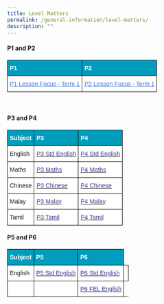 ```yaml
---
title: Level Matters
permalink: /general-information/level-matters/
description: ""
---
```

#### P1 and P2

<style type="text/css">
.tg  {border-collapse:collapse;border-spacing:0;}
.tg td{border-color:black;border-style:solid;border-width:1px;font-family:Arial, sans-serif;font-size:14px;
  overflow:hidden;padding:10px 5px;word-break:normal;}
.tg th{border-color:black;border-style:solid;border-width:1px;font-family:Arial, sans-serif;font-size:14px;
  font-weight:normal;overflow:hidden;padding:10px 5px;word-break:normal;}
.tg .tg-268o{background-color:#009DBD;color:#FFF;font-weight:bold;text-align:left;vertical-align:top}
.tg .tg-wjv8{background-color:#FFF;color:#4372D6;text-align:left;text-decoration:underline;vertical-align:top}
</style>
<table class="tg">
<thead>
  <tr>
    <th class="tg-268o"><span style="color:#FFF">P1</span></th>
    <th class="tg-268o"><span style="color:#FFF">P2</span></th>
  </tr>
</thead>
<tbody>
  <tr>
    <td class="tg-wjv8"><a href="https://ogp-admiraltypri-staging.netlify.app/files/P1%20Lesson%20Focus%20Term%201%202023.pdf"><span style="font-weight:inherit;font-style:inherit;text-decoration:underline;color:#4372D6">P1 Lesson Focus - Term 1</span></a></td>
    <td class="tg-wjv8"><a href="https://ogp-admiraltypri-staging.netlify.app/files/P2%20Lesson%20Focus%20Term%201%202023.Ppdf"><span style="font-weight:inherit;font-style:inherit;text-decoration:underline;color:#4372D6">P2 Lesson Focus - Term 1</span></a></td>
  </tr>
</tbody>
</table>

<br>

<style type="text/css">
.tg  {border-collapse:collapse;border-spacing:0;}
.tg td{border-color:black;border-style:solid;border-width:1px;font-family:Arial, sans-serif;font-size:14px;
  overflow:hidden;padding:10px 5px;word-break:normal;}
.tg th{border-color:black;border-style:solid;border-width:1px;font-family:Arial, sans-serif;font-size:14px;
  font-weight:normal;overflow:hidden;padding:10px 5px;word-break:normal;}
.tg .tg-268o{background-color:#009DBD;color:#FFF;font-weight:bold;text-align:left;vertical-align:top}
.tg .tg-0lax{text-align:left;vertical-align:top}
.tg .tg-zr06{background-color:#FFF;text-align:left;vertical-align:middle}
.tg .tg-wmsy{background-color:#FFF;color:#383E8E;text-align:left;vertical-align:top}
</style>

#### P3 and P4
<table class="tg">
<thead>
  <tr>
    <th class="tg-268o"><span style="color:#FFF">Subject</span></th>
		 <th class="tg-268o"><span style="color:#FFF">P3</span></th>
    <th class="tg-268o"><span style="color:#FFF">P4</span></th>
  </tr>
</thead>
<tbody>
  <tr>
    <td class="tg-zr06">English</td>
    <td class="tg-zr06"><a href="https://ogp-admiraltypri-staging.netlify.app/files/2023%20P3%20STD%20ENGLISH%20TOS.pdf"><span style="text-decoration:none;color:#383E8E">P3 Std English</span></a><br></td>
    <td class="tg-wmsy"><a href="https://ogp-admiraltypri-staging.netlify.app/files/2023%20P4%20STD%20ENGLISH%20TOS.pdf"><span style="text-decoration:none;color:#383E8E">P4 Std English</span></a><br></td>
  </tr>
  <tr>
    <td class="tg-zr06">Maths</td>
    <td class="tg-zr06"><a href="https://ogp-admiraltypri-staging.netlify.app/files/P3%20MA.pdf"><span style="text-decoration:none;color:#383E8E">P3 Maths</span></a><br></td>
    <td class="tg-wmsy"><a href="https://ogp-admiraltypri-staging.netlify.app/files/P4%20MA.pdf"><span style="text-decoration:none;color:#383E8E">P4 Maths</span></a><br></td>
  </tr>
  <tr>
    <td class="tg-zr06">Chinese</td>
    <td class="tg-zr06"><a href="https://ogp-admiraltypri-staging.netlify.app/files/P3%20CL.pdf"><span style="text-decoration:none;color:#383E8E">P3 Chinese</span></a><br></td>
    <td class="tg-wmsy"><a href="https://ogp-admiraltypri-staging.netlify.app/files/P4%20CL.pdf"><span style="text-decoration:none;color:#383E8E">P4 Chinese</span></a><br></td>
  </tr>
  <tr>
    <td class="tg-zr06">Malay</td>
    <td class="tg-zr06"><a href="https://ogp-admiraltypri-staging.netlify.app/files/P3%20ML.pdf"><span style="text-decoration:none;color:#383E8E">P3 Malay</span></a><br></td>
    <td class="tg-wmsy"><a href="https://ogp-admiraltypri-staging.netlify.app/files/P4%20ML.pdf"><span style="text-decoration:none;color:#383E8E">P4 Malay</span></a><br></td>
  </tr>
  <tr>
    <td class="tg-zr06">Tamil</td>
    <td class="tg-zr06"><a href="https://ogp-admiraltypri-staging.netlify.app/files/P3%20TL.pdf"><span style="text-decoration:none;color:#383E8E">P3 Tamil</span></a><br></td>
    <td class="tg-wmsy"><a href="https://ogp-admiraltypri-staging.netlify.app/files/P4%20TL.pdf"><span style="text-decoration:none;color:#383E8E">P4 Tamil</span></a><br></td>
  </tr>
</tbody>
</table>

#### P5 and P6
<table class="tg">
<thead>
  <tr>
    <th class="tg-268o"><span style="color:#FFF">Subject</span></th>
		 <th class="tg-268o"><span style="color:#FFF">P5</span></th>
    <th class="tg-268o"><span style="color:#FFF">P6</span></th>
  </tr>
</thead>
<tbody>
  <tr>
    <td class="tg-zr06">English</td>
    <td class="tg-zr06"><a href="https://ogp-admiraltypri-staging.netlify.app/files/2023%20P5%20STD%20ENGLISH%20TOS.pdf"><span style="text-decoration:none;color:#383E8E">P5 Std English</span></a><br></td>
    <td class="tg-wmsy"><a href="https://ogp-admiraltypri-staging.netlify.app/files/2023%20P6%20STD%20ENGLISH%20TOS.pdf"><span style="text-decoration:none;color:#383E8E">P6 Std English</span></a><br></td>
<td class="tg-zr06"></td>
   </tr>
   <tr>
    <td class="tg-zr06"></td>
    <td class="tg-zr06"></td>
    <td class="tg-wmsy"><a href="https://ogp-admiraltypri-staging.netlify.app/files/2023%20P6%20FEL%20ENGLISH%20TOS.pdf"><span style="text-decoration:none;color:#383E8E">P6 FEL English</span></a><br></td>
  </tr>
</tbody>
</table>

<!-- Comments starts
**Learning with Technology**

* [P1 LwT Tasks June Holiday.pdf](/files/P1%20LwT%20Tasks_June%20Holiday.pdf)
* [P2 LwT Tasks June Holiday.pdf](/files/P2%20LwT%20Tasks_June%20Holiday.pdf)
* [P3 LwT Tasks March Holiday.pdf](/files/P3%20LwT%20Tasks_March%20holiday.pdf)
* [P4 LwT Tasks March Holiday.pdf](/files/P4%20LwT%20Tasks_March%20holiday.pdf)
* [P5 LwT Tasks March Holiday.pdf](/files/P5%20LwT%20Tasks_March%20holiday.pdf)
* [P6 LwT Tasks March Holiday.pdf](/files/P6%20LwT%20Tasks_March%20holiday.pdf)

### Task Sheet (Term 3)

* [P1 LwT Tasks_Term 3](/files/P1%20LwT%20Tasks_Term%203.pdf)
* [P2 LwT Tasks_Term 3](/files/P2%20LwT%20Tasks_Term%203.pdf)
* [P3 LwT Tasks_Term 3](/files/P3%20LwT%20Tasks_Term%203.pdf)
* [P4 LwT Tasks_Term 3](/files/P4%20LwT%20Tasks_Term%203.pdf)
* [P5 LwT Tasks_Term 3](/files/P5%20LwT%20Tasks_Term%203.pdf)

### Task Sheet (Term 4)
* [P1 LwT Tasks_Term 4](/files/P1%20LwT%20Tasks_Term%204.pdf)
* [P2 LwT Tasks_Term 4](/files/P2%20LwT%20Tasks_Term%204.pdf)
* [P3 LwT Tasks_Term 4](/files/P3%20LwT%20Tasks_Term%204.pdf)
* [P4 LwT Tasks_Term 4](/files/P4%20LwT%20Tasks_Term%204.pdf)
* [P5 LwT Tasks_Term 4](/files/P5%20LwT%20Tasks_Term%204.pdf)

Comments End-->